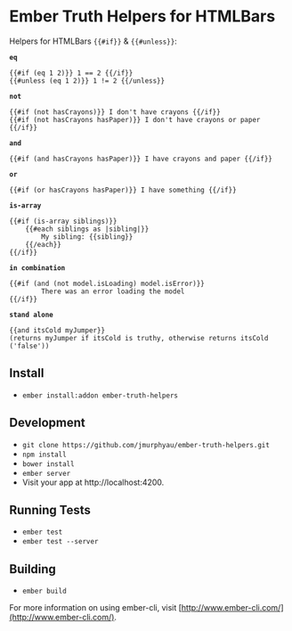 # Ember Truth Helpers for HTMLBars

Helpers for HTMLBars `{{#if}}` & `{{#unless}}`: 

**`eq`**

    {{#if (eq 1 2)}} 1 == 2 {{/if}}
    {{#unless (eq 1 2)}} 1 != 2 {{/unless}}

**`not`**

    {{#if (not hasCrayons)}} I don't have crayons {{/if}}
    {{#if (not hasCrayons hasPaper)}} I don't have crayons or paper {{/if}}

**`and`**

    {{#if (and hasCrayons hasPaper)}} I have crayons and paper {{/if}}

**`or`**

    {{#if (or hasCrayons hasPaper)}} I have something {{/if}}

**`is-array`**

    {{#if (is-array siblings)}} 
        {{#each siblings as |sibling|}} 
            My sibling: {{sibling}} 
        {{/each}} 
    {{/if}}
    
**`in combination`**

    {{#if (and (not model.isLoading) model.isError)}}
    		There was an error loading the model
    {{/if}}
    
**`stand alone`**

    {{and itsCold myJumper}} 
    (returns myJumper if itsCold is truthy, otherwise returns itsCold ('false'))
    

## Install

* `ember install:addon ember-truth-helpers`

## Development

* `git clone https://github.com/jmurphyau/ember-truth-helpers.git`
* `npm install`
* `bower install`
* `ember server`
* Visit your app at http://localhost:4200.

## Running Tests

* `ember test`
* `ember test --server`

## Building

* `ember build`

For more information on using ember-cli, visit [http://www.ember-cli.com/](http://www.ember-cli.com/).
